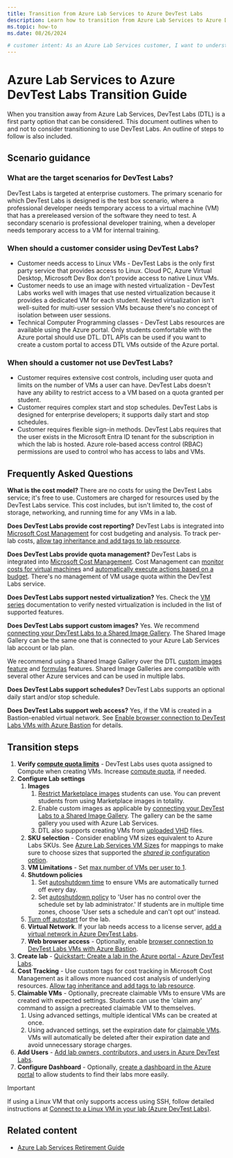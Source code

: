 ```yaml
---
title: Transition from Azure Lab Services to Azure DevTest Labs
description: Learn how to transition from Azure Lab Services to Azure DevTest Labs.
ms.topic: how-to
ms.date: 08/26/2024

# customer intent: As an Azure Lab Services customer, I want to understand the Azure Lab Services retirement schedule and what Microsoft and partners services I can transition to.
---
```


# Azure Lab Services to Azure DevTest Labs Transition Guide

When you transition away from Azure Lab Services, DevTest Labs (DTL) is a first party option that can be considered. This document outlines when to and not to consider transitioning to use DevTest Labs. An outline of steps to follow is also included.

## Scenario guidance

### What are the target scenarios for DevTest Labs?

DevTest Labs is targeted at enterprise customers. The primary scenario for which DevTest Labs is designed is the test box scenario, where a professional developer needs temporary access to a virtual machine (VM) that has a prereleased version of the software they need to test. A secondary scenario is professional developer training, when a developer needs temporary access to a VM for internal training.

### When should a customer consider using DevTest Labs?

- Customer needs access to Linux VMs - DevTest Labs is the only first party service that provides access to Linux. Cloud PC, Azure Virtual Desktop, Microsoft Dev Box don't provide access to native Linux VMs.
- Customer needs to use an image with nested virtualization - DevTest Labs works well with images that use nested virtualization because it provides a dedicated VM for each student. Nested virtualization isn't well-suited for multi-user session VMs because there's no concept of isolation between user sessions.
- Technical Computer Programming classes - DevTest Labs resources are available using the Azure portal. Only students comfortable with the Azure portal should use DTL. DTL APIs can be used if you want to create a custom portal to access DTL VMs outside of the Azure portal.

### When should a customer not use DevTest Labs?

- Customer requires extensive cost controls, including user quota and limits on the number of VMs a user can have. DevTest Labs doesn't have any ability to restrict access to a VM based on a quota granted per student.
- Customer requires complex start and stop schedules. DevTest Labs is designed for enterprise developers; it supports daily start and stop schedules.
- Customer requires flexible sign-in methods. DevTest Labs requires that the user exists in the Microsoft Entra ID tenant for the subscription in which the lab is hosted. Azure role-based access control (RBAC) permissions are used to control who has access to labs and VMs.

## Frequently Asked Questions

**What is the cost model?**
There are no costs for using the DevTest Labs service; it's free to use. Customers are charged for resources used by the DevTest Labs service. This cost includes, but isn't limited to, the cost of storage, networking, and running time for any VMs in a lab.

**Does DevTest Labs provide cost reporting?**
DevTest Labs is integrated into [Microsoft Cost Management](/azure/cost-management-billing/costs/overview-cost-management) for cost budgeting and analysis. To track per-lab costs, [allow tag inheritance and add tags to lab resource](/azure/devtest-labs/devtest-lab-configure-cost-management).

**Does DevTest Labs provide quota management?**
DevTest Labs is integrated into [Microsoft Cost Management](/azure/cost-management-billing/costs/overview-cost-management). Cost Management can [monitor costs for virtual machines](/azure/virtual-machines/cost-optimization-monitor-costs) and [automatically execute actions based on a budget](/azure/cost-management-billing/manage/cost-management-budget-scenario). There's no management of VM usage quota within the DevTest Labs service.

**Does DevTest Labs support nested virtualization?**
Yes. Check the [VM series](/azure/virtual-machines/sizes/overview) documentation to verify nested virtualization is included in the list of supported features.

**Does DevTest Labs support custom images?**
Yes. We recommend [connecting your DevTest Labs to a Shared Image Gallery](/azure/devtest-labs/configure-shared-image-gallery). The Shared Image Gallery can be the same one that is connected to your Azure Lab Services lab account or lab plan.

We recommend using a Shared Image Gallery over the DTL [custom images feature](/azure/devtest-labs/devtest-lab-create-custom-image-from-vm-using-portal)  and [formulas](/azure/devtest-labs/devtest-lab-manage-formulas) features. Shared Image Galleries are compatible with several other Azure services and can be used in multiple labs.

**Does DevTest Labs support schedules?**
DevTest Labs supports an optional daily start and/or stop schedule.

**Does DevTest Labs support web access?**
Yes, if the VM is created in a Bastion-enabled virtual network. See [Enable browser connection to DevTest Labs VMs with Azure Bastion](/azure/devtest-labs/enable-browser-connection-lab-virtual-machines) for details.  

## Transition steps

1. **Verify [compute quota limits](/azure/quotas/view-quotas)** - DevTest Labs uses quota assigned to Compute when creating VMs. Increase [compute quota](/azure/quotas/regional-quota-requests), if needed.
1. **Configure Lab settings**
   1. **Images**
      1. [Restrict Marketplace images](/azure/devtest-labs/devtest-lab-enable-licensed-images) students can use. You can prevent students from using Marketplace images in totality.
      1. Enable custom images as applicable by [connecting your DevTest Labs to a Shared Image Gallery](/azure/devtest-labs/configure-shared-image-gallery). The gallery can be the same gallery you used with Azure Lab Services.
      1. DTL also supports creating VMs from [uploaded VHD](/azure/devtest-labs/devtest-lab-upload-vhd-using-storage-explorer) files.
   1. **SKU selection** - Consider enabling VM sizes equivalent to Azure Labs SKUs. See [Azure Lab Services VM Sizes](/azure/lab-services/administrator-guide#default-vm-sizes) for mappings to make sure to choose sizes that supported the [*shared ip* configuration option](/azure/devtest-labs/devtest-lab-shared-ip).
   1. **VM Limitations** - Set [max number of VMs per user to 1](/azure/devtest-labs/devtest-lab-set-lab-policy#set-virtual-machines-per-user).
   1. **Shutdown policies**
      1. Set [autoshutdown time](/azure/devtest-labs/devtest-lab-set-lab-policy#set-auto-shutdown) to ensure VMs are automatically turned off every day.
      1. Set [autoshutdown policy](/azure/devtest-labs/devtest-lab-set-lab-policy#set-auto-shutdown-policy) to 'User has no control over the schedule set by lab administrator.' If students are in multiple time zones, choose 'User sets a schedule and can't opt out' instead.
   1. [Turn off autostart](/azure/devtest-labs/devtest-lab-set-lab-policy#set-autostart) for the lab.
   1. **Virtual Network**. If your lab needs access to a license server, [add a virtual network in Azure DevTest Labs](/azure/devtest-labs/devtest-lab-configure-vnet).
   1. **Web browser access** - Optionally, enable [browser connection to DevTest Labs VMs with Azure Bastion](/azure/devtest-labs/enable-browser-connection-lab-virtual-machines).
1. **Create lab** - [Quickstart: Create a lab in the Azure portal - Azure DevTest Labs](/azure/devtest-labs/devtest-lab-create-lab).
1. **Cost Tracking** - Use custom tags for cost tracking in Microsoft Cost Management as it allows more nuanced cost analysis of underlying resources. [Allow tag inheritance and add tags to lab resource](/azure/devtest-labs/devtest-lab-configure-cost-management).
1. **Claimable VMs** - Optionally, precreate claimable VMs to ensure VMs are created with expected settings. Students can use the 'claim any' command to assign a precreated claimable VM to themselves.
   1. Using advanced settings, multiple identical VMs can be created at once.
   1. Using advanced settings, set the expiration date for [claimable VMs](/azure/devtest-labs/devtest-lab-use-claim-capabilities). VMs will automatically be deleted after their expiration date and avoid unnecessary storage charges.
1. **Add Users** - [Add lab owners, contributors, and users in Azure DevTest Labs](/azure/devtest-labs/devtest-lab-add-devtest-user).
1. **Configure Dashboard** - Optionally, [create a dashboard in the Azure portal](/azure/azure-portal/azure-portal-dashboards) to allow students to find their labs more easily.

> [!Important]
> If using a Linux VM that only supports access using SSH, follow detailed instructions at [Connect to a Linux VM in your lab (Azure DevTest Labs)](/azure/devtest-labs/connect-linux-virtual-machine).

## Related content

- [Azure Lab Services Retirement Guide](/azure/lab-services/retirement-guide)
